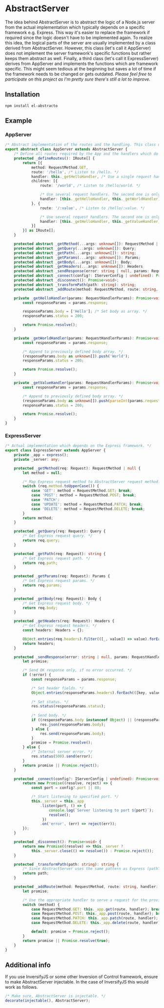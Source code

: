 # AbstractServer
The idea behind AbstractServer is to abstract the logic of a Node.js server from the actual implementation which typically depends on a specific framework e.g. Express. This way it's easier to replace the framework if required since the logic doesn't have to be implemented again. To realize this idea, the logical parts of the server are usually implemented by a class derived from AbstractServer. However, this class (let's call it AppServer) does not implement the server framework's specific functions but rather keeps them abstract as well. Finally, a third class (let's call it ExpressServer) derives from AppServer and implements the functions which are framework specific. This might seem tedious at the beginning but saves a lot of time if the framework needs to be changed or gets outdated. *Please feel free to participate on this project as I'm pretty sure there's still a lot to improve.*

## Installation
```
npm install el-abstracto
```

## Example
### AppServer
```typescript
/* Abstract implementation of the routes and the handling. This class does not depend on a specific framework. */
export abstract class AppServer extends AbstractServer {
    /* Define all routes required by the App and the handlers which do the logical processing. */
    protected _defineRoutes(): IRoute[] {
        return [{
            method: RequestMethod.GET,
            route: '/hello', /* Listen to /hello. */
            handler: this._getHelloHandler, /* Use a single request handler. */
            children: [{
                route: '/world', /* Listen to /hello/world. */

                /* Use several request handlers. The second one is only executed if the first one succeeds. */
                handler: [this._getHelloHandler, this._getWorldHandler],
            }, {
                route: '/:value', /* Listen to /hello/:value. */

                /* Use several request handlers. The second one is only executed if the first one succeeds. */
                handler: [this._getHelloHandler, this._getValueHandler],
            }]
        }] as IRoute[];
    }

    protected abstract _getMethod(...args: unknown[]): RequestMethod | null;
    protected abstract _getQuery(...args: unknown[]): Query;
    protected abstract _getPath(...args: unknown[]): string;
    protected abstract _getParams(...args: unknown[]): Params;
    protected abstract _getBody(...args: unknown[]): Body;
    protected abstract _getHeaders(...args: unknown[]): Headers
    protected abstract _sendResponse(error: string | null, params: RequestHandlerParams, ...args: unknown[]): Promise<void>;
    protected abstract _connect(config?: IServerConfig | undefined): Promise<void>;
    protected abstract _disconnect(): Promise<void>;
    protected abstract _transformPath(path: string): string;
    protected abstract _addRoute(method: RequestMethod, route: string, handler: RequestHandlerInternal): Promise<boolean>;

    private _getHelloHandler(params: RequestHandlerParams): Promise<void> {
        const responseParams = params.response;

        responseParams.body = ['Hello']; /* Set body as array. */
        responseParams.status = 200;

        return Promise.resolve();
    }

    private _getWorldHandler(params: RequestHandlerParams): Promise<void> {
        const responseParams = params.response;

        /* Append to previously defined body array. */
        (responseParams.body as unknown[]).push('World');
        responseParams.status = 200;

        return Promise.resolve();
    }

    private _getValueHandler(params: RequestHandlerParams): Promise<void> {
        const responseParams = params.response;

        /* Append to previously defined body array. */
        (responseParams.body as unknown[]).push(parseInt(params.request.params.value as string));
        responseParams.status = 200;

        return Promise.resolve();
    }
}
```

### ExpressServer
```typescript
/* Actual implementation which depends on the Express framework. */
export class ExpressServer extends AppServer {
    private _app = express();
    private _server: any;

    protected _getMethod(req: Request): RequestMethod | null {
        let method = null;

        /* Map Express request method to AbstractServer request method. */
        switch (req.method.toUpperCase()) {
            case 'GET': method = RequestMethod.GET; break;
            case 'POST': method = RequestMethod.POST; break;
            case 'PATCH':
            case 'UPDATE': method = RequestMethod.PATCH; break;
            case 'DELETE': method = RequestMethod.DELETE; break;
        }
        return method;
    }

    protected _getQuery(req: Request): Query {
        /* Get Express request query. */
        return req.query;
    }

    protected _getPath(req: Request): string {
        /* Get Express request path. */
        return req.path;
    }

    protected _getParams(req: Request): Params {
        /* Get Express request params. */
        return req.params;
    }

    protected _getBody(req: Request): Body {
        /* Get Express request body. */
        return req.body;
    }

    protected _getHeaders(req: Request): Headers {
        /* Get Express request headers. */
        const headers: Headers = {};

        Object.entries(req.headers).filter(([_, value]) => value).forEach(([key, value]) => headers[key] = value || '');
        return headers;
    }

    protected _sendResponse(error: string | null, params: RequestHandlerParams, req: Request, res: Response): Promise<void> {
        let promise;

        /* Send OK response only, if no error occurred. */
        if (!error) {
            const responseParams = params.response;

            /* Set header fields. */
            Object.entries(responseParams.headers).forEach(([key, value]) => res.setHeader(key, value));
    
            /* Set status. */
            res.status(responseParams.status);
    
            /* Send body. */
            if ((responseParams.body instanceof Object) || (responseParams.body instanceof Array)) {
                res.json(responseParams.body);
            } else {
                res.send(responseParams.body);
            }
            promise = Promise.resolve();
        } else {
            /* Internal server error. */
            res.status(500).send(error);
        }
        return promise || Promise.reject();
    }

    protected _connect(config?: IServerConfig | undefined): Promise<void> {
        return new Promise((resolve, reject) => {
            const port = config?.port || 80;

            /* Start listening to specified port. */
            this._server = this._app
                .listen(port, () => {
                    console.log(`Server listening to port ${port}`);
                    resolve();
                 })
                .on('error', (err) => reject(err));
        });
    }

    protected _disconnect(): Promise<void> {
        return new Promise((resolve) => this._server ?
            this._server.close(() => resolve()) : Promise.reject());
    }

    protected _transformPath(path: string): string {
        /* Since AbstractServer uses the same pattern as Express (pathToRegExp), no transformation is necessary. */
        return path;
    }

    protected _addRoute(method: RequestMethod, route: string, handler: RequestHandlerInternal): Promise<boolean> {
        let promise;

        /* Use the appropriate handler to serve a request for the provided route. */
        switch (method) {
            case RequestMethod.GET: this._app.get(route, handler); break;
            case RequestMethod.POST: this._app.post(route, handler); break;
            case RequestMethod.PATCH: this._app.patch(route, handler); break;
            case RequestMethod.DELETE: this._app.delete(route, handler); break;

            default: promise = Promise.reject();
        }
        return promise || Promise.resolve(true);
    }
}
```

## Additional info
If you use InversifyJS or some other Inversion of Control framework, ensure to make AbstractServer injectable. In the case of InversifyJS this would work as follows.
```typescript
/* Make sure, AbstractServer is injectable. */
decorate(injectable(), AbstractServer);
```
